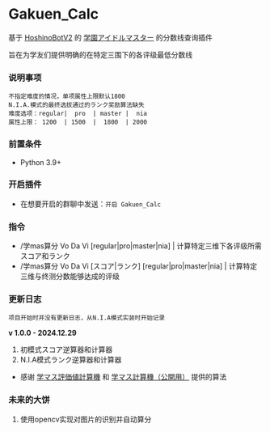 # Gakuen_Calc

基于 [HoshinoBotV2](https://github.com/Ice-Cirno/HoshinoBot) 的 [学園アイドルマスター](https://gakuen.idolmaster-official.jp/) 的分数线查询插件

旨在为学友们提供明确的在特定三围下的各评级最低分数线

### 说明事项
```
不指定难度的情况，单项属性上限默认1800
N.I.A.模式的最终选拔通过的ランク奖励算法缺失
难度选项：regular|  pro  | master |  nia
属性上限： 1200  | 1500  |  1800  | 2000
```
### 前置条件

- Python 3.9+

### 开启插件

- 在想要开启的群聊中发送：```开启 Gakuen_Calc```

### 指令

- /学mas算分 Vo Da Vi [regular|pro|master|nia]  |  计算特定三维下各评级所需スコア和ランク
- /学mas算分 Vo Da Vi [スコア|ランク] [regular|pro|master|nia]  |   计算特定三维与终测分数能够达成的评级

### 更新日志

`项目开始时并没有更新日志，从N.I.A模式实装时开始记录`

**v 1.0.0 - 2024.12.29**
1. 初模式スコア逆算器和计算器
2. N.I.A模式ランク逆算器和计算器
- 感谢 [学マス評価値計算機](https://gkms-calc.netlify.app/) 和 
[学マス計算機（公開用）](https://docs.google.com/spreadsheets/d/1eEdzfHGi7iXpohR-UHr5-W1z7PcYBqQr8OAV7gcvhR8/edit?gid=0#gid=0)
 提供的算法

### 未来的大饼

1. 使用opencv实现对图片的识别并自动算分